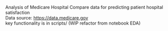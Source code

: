 Analysis of Medicare Hospital Compare data for predicting patient hospital satisfaction <br>
Data source: https://data.medicare.gov <br>
key functionality is in scripts/ <il>(WIP refactor from notebook EDA)</il>
